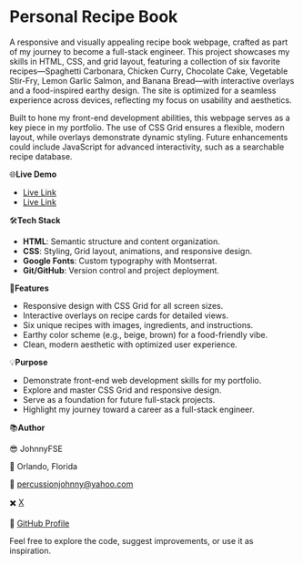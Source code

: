 # Personal Recipe Book

A responsive and visually appealing recipe book webpage, crafted as part of my journey to become a full-stack engineer. This project showcases my skills in HTML, CSS, and grid layout, featuring a collection of six favorite recipes—Spaghetti Carbonara, Chicken Curry, Chocolate Cake, Vegetable Stir-Fry, Lemon Garlic Salmon, and Banana Bread—with interactive overlays and a food-inspired earthy design. The site is optimized for a seamless experience across devices, reflecting my focus on usability and aesthetics.

Built to hone my front-end development abilities, this webpage serves as a key piece in my portfolio. The use of CSS Grid ensures a flexible, modern layout, while overlays demonstrate dynamic styling. Future enhancements could include JavaScript for advanced interactivity, such as a searchable recipe database.

🌐**Live Demo**

- [Live Link](https://johnnys17.github.io/recipe-book/#)
- <a href="https://johnnys17.github.io/recipe-book/" target="_blank">Live Link</a>
  
🛠️**Tech Stack**
- **HTML**: Semantic structure and content organization.
- **CSS**: Styling, Grid layout, animations, and responsive design.
- **Google Fonts**: Custom typography with Montserrat.
- **Git/GitHub**: Version control and project deployment.

🌟**Features**
- Responsive design with CSS Grid for all screen sizes.
- Interactive overlays on recipe cards for detailed views.
- Six unique recipes with images, ingredients, and instructions.
- Earthy color scheme (e.g., beige, brown) for a food-friendly vibe.
- Clean, modern aesthetic with optimized user experience.

💡**Purpose**
- Demonstrate front-end web development skills for my portfolio.
- Explore and master CSS Grid and responsive design.
- Serve as a foundation for future full-stack projects.
- Highlight my journey toward a career as a full-stack engineer.

📚**Author**

😎 JohnnyFSE

📍 Orlando, Florida 

📧 percussionjohnny@yahoo.com 

✖️ [X](https://x.com/JohnnyFSE)

🔗 [GitHub Profile](https://github.com/johnnys17)

Feel free to explore the code, suggest improvements, or use it as inspiration.
